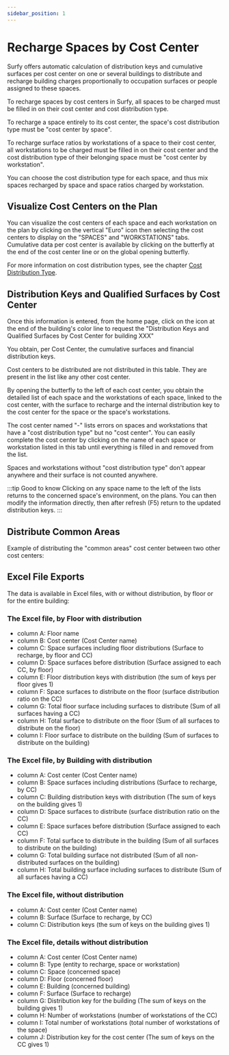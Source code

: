 ```yaml
---
sidebar_position: 1
---
```


# Recharge Spaces by Cost Center

Surfy offers automatic calculation of distribution keys and cumulative surfaces per cost center on one or several buildings to distribute and recharge building charges proportionally to occupation surfaces or people assigned to these spaces.


To recharge spaces by cost centers in Surfy, all spaces to be charged must be filled in on their cost center and cost distribution type.

To recharge a space entirely to its cost center, the space's cost distribution type must be "cost center by space".

To recharge surface ratios by workstations of a space to their cost center, all workstations to be charged must be filled in on their cost center and the cost distribution type of their belonging space must be "cost center by workstation".


You can choose the cost distribution type for each space, and thus mix spaces recharged by space and space ratios charged by workstation.

## Visualize Cost Centers on the Plan

You can visualize the cost centers of each space and each workstation on the plan by clicking on the vertical "Euro" icon then selecting the cost centers to display on the "SPACES" and "WORKSTATIONS" tabs.
Cumulative data per cost center is available by clicking on the butterfly at the end of the cost center line or on the global opening butterfly.


For more information on cost distribution types, see the chapter [Cost Distribution Type](/docs/tutorials/costcenter/create.md#cost-distribution-type).


## Distribution Keys and Qualified Surfaces by Cost Center

Once this information is entered, from the home page, click on the icon at the end of the building's color line to request the "Distribution Keys and Qualified Surfaces by Cost Center for building XXX" 

You obtain, per Cost Center, the cumulative surfaces and financial distribution keys. 

Cost centers to be distributed are not distributed in this table. They are present in the list like any other cost center. 

By opening the butterfly to the left of each cost center, you obtain the detailed list of each space and the workstations of each space, linked to the cost center, with the surface to recharge and the internal distribution key to the cost center for the space or the space's workstations. 

The cost center named "-" lists errors on spaces and workstations that have a "cost distribution type" but no "cost center". You can easily complete the cost center by clicking on the name of each space or workstation listed in this tab until everything is filled in and removed from the list. 

Spaces and workstations without "cost distribution type" don't appear anywhere and their surface is not counted anywhere. 

:::tip Good to know
Clicking on any space name to the left of the lists returns to the concerned space's environment, on the plans. You can then modify the information directly, then after refresh (F5) return to the updated distribution keys.
:::


## Distribute Common Areas

Example of distributing the "common areas" cost center between two other cost centers:

<Youtube code="hc4hrITcg4o"/>


## Excel File Exports 

The data is available in Excel files, with or without distribution, by floor or for the entire building:



### The Excel file, by Floor with distribution

-   column A: Floor name  
-   column B: Cost center (Cost Center name)
-   column C: Space surfaces including floor distributions (Surface to recharge, by floor and CC)
-   column D: Space surfaces before distribution (Surface assigned to each CC, by floor)
-   column E: Floor distribution keys with distribution (the sum of keys per floor gives 1)
-   column F: Space surfaces to distribute on the floor (surface distribution ratio on the CC)
-   column G: Total floor surface including surfaces to distribute (Sum of all surfaces having a CC)
-   column H: Total surface to distribute on the floor (Sum of all surfaces to distribute on the floor)
-   column I: Floor surface to distribute on the building (Sum of surfaces to distribute on the building)


 ### The Excel file, by Building with distribution

-   column A: Cost center (Cost Center name) 
-   column B: Space surfaces including distributions (Surface to recharge, by CC) 
-   column C: Building distribution keys with distribution (The sum of keys on the building gives 1) 
-   column D: Space surfaces to distribute (surface distribution ratio on the CC) 
-   column E: Space surfaces before distribution (Surface assigned to each CC) 
-   column F: Total surface to distribute in the building (Sum of all surfaces to distribute on the building) 
-   column G: Total building surface not distributed (Sum of all non-distributed surfaces on the building) 
-   column H: Total building surface including surfaces to distribute (Sum of all surfaces having a CC) 


### The Excel file, without distribution

-   column A: Cost center (Cost Center name) 
-   column B: Surface (Surface to recharge, by CC) 
-   column C: Distribution keys (the sum of keys on the building gives 1) 


### The Excel file, details without distribution

-   column A: Cost center (Cost Center name) 
-   column B: Type (entity to recharge, space or workstation) 
-   column C: Space (concerned space) 
-   column D: Floor (concerned floor) 
-   column E: Building (concerned building) 
-   column F: Surface (Surface to recharge) 
-   column G: Distribution key for the building (The sum of keys on the building gives 1) 
-   column H: Number of workstations (number of workstations of the CC) 
-   column I: Total number of workstations (total number of workstations of the space) 
-   column J: Distribution key for the cost center (The sum of keys on the CC gives 1)
